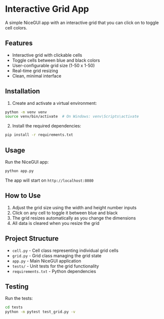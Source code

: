 # Interactive Grid App

A simple NiceGUI app with an interactive grid that you can click on to toggle cell colors.

## Features

- Interactive grid with clickable cells
- Toggle cells between blue and black colors
- User-configurable grid size (1-50 x 1-50)
- Real-time grid resizing
- Clean, minimal interface

## Installation

1. Create and activate a virtual environment:
```bash
python -m venv venv
source venv/bin/activate  # On Windows: venv\Scripts\activate
```

2. Install the required dependencies:
```bash
pip install -r requirements.txt
```

## Usage

Run the NiceGUI app:
```bash
python app.py
```

The app will start on `http://localhost:8080`

## How to Use

1. Adjust the grid size using the width and height number inputs
2. Click on any cell to toggle it between blue and black
3. The grid resizes automatically as you change the dimensions
4. All data is cleared when you resize the grid

## Project Structure

- `cell.py` - Cell class representing individual grid cells
- `grid.py` - Grid class managing the grid state
- `app.py` - Main NiceGUI application
- `tests/` - Unit tests for the grid functionality
- `requirements.txt` - Python dependencies

## Testing

Run the tests:
```bash
cd tests
python -m pytest test_grid.py -v
```


